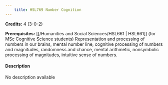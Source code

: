 ```yaml
---
    title: HSL769 Number Cognition
---
```

**Credits:** 4 (3-0-2)



**Prerequisites:** [[/Humanities and Social Sciences/HSL661 | HSL661]] (for MSc Cognitive Science students) Representation and processing of numbers in our brains, mental number line, cognitive processing of numbers and magnitudes, randomness and chance, mental arithmetic, nonsymbolic processing of magnitudes, intuitive sense of numbers.

#### Description 
No description available